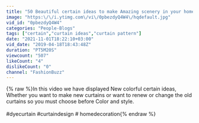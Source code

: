 ```yaml
---
title: "50 Beautiful certain ideas to make Amazing scenery in your home"
image: "https:\/\/i.ytimg.com\/vi\/0pbezdyQ4W4\/hqdefault.jpg"
vid_id: "0pbezdyQ4W4"
categories: "People-Blogs"
tags: ["certain","curtain ideas","curtain pattern"]
date: "2021-11-01T18:22:10+03:00"
vid_date: "2019-04-18T18:43:48Z"
duration: "PT5M20S"
viewcount: "507"
likeCount: "4"
dislikeCount: "0"
channel: "FashionBuzz"
---
```

{% raw %}In this video we have displayed New colorful certain ideas, Whether you want to make new curtains or want to renew or change the old curtains so you must choose before Color and style.<br /><br />#dyecurtain #curtaindesign # homedecoration{% endraw %}
